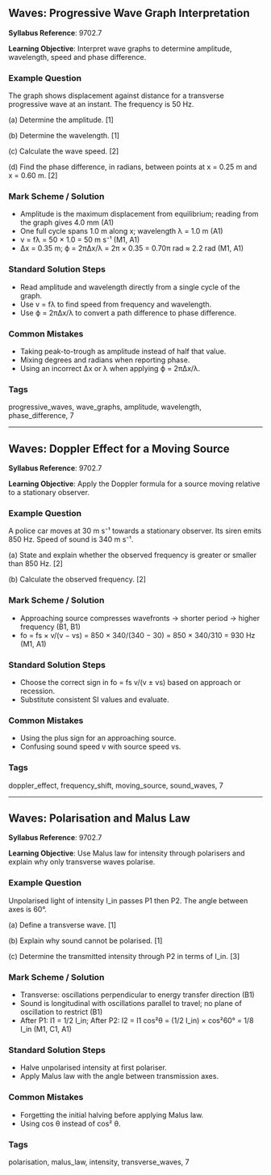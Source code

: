 ## Waves: Progressive Wave Graph Interpretation

**Syllabus Reference**: 9702.7

**Learning Objective**: Interpret wave graphs to determine amplitude, wavelength, speed and phase difference.

### Example Question
The graph shows displacement against distance for a transverse progressive wave at an instant. The frequency is 50 Hz.

(a) Determine the amplitude. [1]

(b) Determine the wavelength. [1]

(c) Calculate the wave speed. [2]

(d) Find the phase difference, in radians, between points at x = 0.25 m and x = 0.60 m. [2]

### Mark Scheme / Solution
- Amplitude is the maximum displacement from equilibrium; reading from the graph gives 4.0 mm (A1)
- One full cycle spans 1.0 m along x; wavelength λ = 1.0 m (A1)
- v = fλ = 50 × 1.0 = 50 m s⁻¹ (M1, A1)
- Δx = 0.35 m; ϕ = 2πΔx/λ = 2π × 0.35 = 0.70π rad ≈ 2.2 rad (M1, A1)

### Standard Solution Steps
- Read amplitude and wavelength directly from a single cycle of the graph.
- Use v = fλ to find speed from frequency and wavelength.
- Use ϕ = 2πΔx/λ to convert a path difference to phase difference.

### Common Mistakes
- Taking peak-to-trough as amplitude instead of half that value.
- Mixing degrees and radians when reporting phase.
- Using an incorrect Δx or λ when applying ϕ = 2πΔx/λ.

### Tags
progressive_waves, wave_graphs, amplitude, wavelength, phase_difference, 7

---

## Waves: Doppler Effect for a Moving Source

**Syllabus Reference**: 9702.7

**Learning Objective**: Apply the Doppler formula for a source moving relative to a stationary observer.

### Example Question
A police car moves at 30 m s⁻¹ towards a stationary observer. Its siren emits 850 Hz. Speed of sound is 340 m s⁻¹.

(a) State and explain whether the observed frequency is greater or smaller than 850 Hz. [2]

(b) Calculate the observed frequency. [2]

### Mark Scheme / Solution
- Approaching source compresses wavefronts → shorter period → higher frequency (B1, B1)
- fo = fs × v/(v − vs) = 850 × 340/(340 − 30) = 850 × 340/310 = 930 Hz (M1, A1)

### Standard Solution Steps
- Choose the correct sign in fo = fs v/(v ± vs) based on approach or recession.
- Substitute consistent SI values and evaluate.

### Common Mistakes
- Using the plus sign for an approaching source.
- Confusing sound speed v with source speed vs.

### Tags
doppler_effect, frequency_shift, moving_source, sound_waves, 7

---

## Waves: Polarisation and Malus Law

**Syllabus Reference**: 9702.7

**Learning Objective**: Use Malus law for intensity through polarisers and explain why only transverse waves polarise.

### Example Question
Unpolarised light of intensity I_in passes P1 then P2. The angle between axes is 60°.

(a) Define a transverse wave. [1]

(b) Explain why sound cannot be polarised. [1]

(c) Determine the transmitted intensity through P2 in terms of I_in. [3]

### Mark Scheme / Solution
- Transverse: oscillations perpendicular to energy transfer direction (B1)
- Sound is longitudinal with oscillations parallel to travel; no plane of oscillation to restrict (B1)
- After P1: I1 = 1/2 I_in; After P2: I2 = I1 cos²θ = (1/2 I_in) × cos²60° = 1/8 I_in (M1, C1, A1)

### Standard Solution Steps
- Halve unpolarised intensity at first polariser.
- Apply Malus law with the angle between transmission axes.

### Common Mistakes
- Forgetting the initial halving before applying Malus law.
- Using cos θ instead of cos² θ.

### Tags
polarisation, malus_law, intensity, transverse_waves, 7

